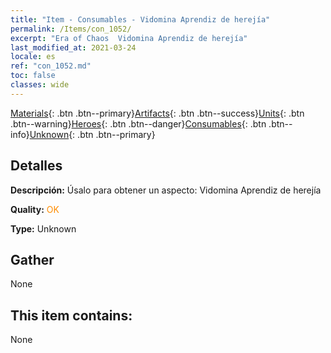```yaml
---
title: "Item - Consumables - Vidomina Aprendiz de herejía"
permalink: /Items/con_1052/
excerpt: "Era of Chaos  Vidomina Aprendiz de herejía"
last_modified_at: 2021-03-24
locale: es
ref: "con_1052.md"
toc: false
classes: wide
---
```

 [Materials](/es/Items/){: .btn .btn--primary}[Artifacts](/es/Items/Artifacts/){: .btn .btn--success}[Units](/es/Items/Units/){: .btn .btn--warning}[Heroes](/es/Items/Heroes/){: .btn .btn--danger}[Consumables](/es/Items/Consumables/){: .btn .btn--info}[Unknown](/es/Items/Unknown/){: .btn .btn--primary}

## Detalles
 **Descripción:** Úsalo para obtener un aspecto: Vidomina Aprendiz de herejía

 **Quality:** <span style="color: #FF8C00">OK</span>

 **Type:** Unknown

## Gather

  None

## This item contains:

  None

